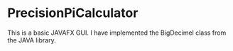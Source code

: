 # PrecisionPiCalculator
This is a basic JAVAFX GUI. I have implemented the BigDecimel class from the JAVA library. 
